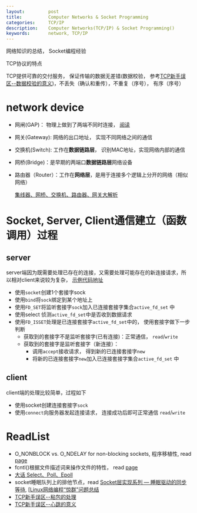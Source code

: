 ```yaml
---
layout:     	post
title:      	Computer Networks & Socket Programming
categories: 	TCP/IP
description:   	Computer Networks(TCP/IP) & Socket Programming()
keywords: 		network, TCP/IP
---
```

网络知识的总结， Socket编程经验

TCP协议的特点

TCP提供可靠的交付服务， 保证传输的数据无差错(数据校验， 参考[TCP新手误区--数据校验的意义](https://blog.csdn.net/bjrxyz/article/details/75194716))，不丢失（确认和重传），不重复（序号）， 有序（序号）

# network device

- 网闸(GAP)： 物理上做到了两端不同时连接， [阅读](http://expert.51cto.com/art/200804/71720.htm)
- 网关(Gateway):  网络的出口地址， 实现不同网络之间的通信
- 交换机(Switch): 工作在**数据链路层**， 识别MAC地址，实现网络内部的通信
- 网桥(Bridge)：是早期的两端口**数据链路层**网络设备
- 路由器（Router）：工作在**网络层**，是用于连接多个逻辑上分开的网络（相似网络）

  [集线器、网桥、交换机、路由器、网关大解析](https://www.tianmaying.com/tutorial/NetWorkInstrument)

# Socket, Server, Client通信建立（函数调用）过程

## server

​	server端因为既需要处理已存在的连接，又需要处理可能存在的新连接请求，所以相对client来说较为复杂， [示例代码地址](https://www.gnu.org/software/libc/manual/html_node/Server-Example.html)

- 使用`socket`创建1个套接字sock
- 使用`bind`将`sock`绑定到某个地址上
- 使用`FD_SET`将监听套接字`sock`加入已连接套接字集合`active_fd_set` 中
- 使用select 侦测`active_fd_set`中是否收到数据请求
- 使用`FD_ISSET`处理是已连接套接字`active_fd_set`中的， 使用套接字做下一步判断
  - 获取到的套接字不是监听套接字(已有连接)：正常通信， `read`/`write`
  - 获取到的套接字是监听套接字（新连接）： 
    - 调用`accept`接收请求， 得到新的已连接套接字`new`
    - 将新的已连接套接字`new`加入已连接套接字集合`active_fd_set` 中

## client

client端的处理比较简单，过程如下

- 使用socket创建连接套接字`sock`
- 使用`connect`向服务器发起连接请求， 连接成功后即可正常通信 `read`/`write`



# ReadList

- O_NONBLOCK vs. O_NDELAY for non-blocking sockets, 程序移植性, read [page](https://mail.python.org/pipermail/python-list/1999-May/013687.html)
- fcntl()根据文件描述词来操作文件的特性， read [page](https://www.cnblogs.com/lonelycatcher/archive/2011/12/22/2297349.html)
- [大话 Select、Poll、Epoll](https://cloud.tencent.com/developer/article/1005481)
- socket睡眠队列上的排他节点，read [Socket层实现系列 — 睡眠驱动的同步等待](https://blog.csdn.net/zhangskd/article/details/45770323), [[Linux网络编程“惊群”问题总结](https://www.cnblogs.com/Anker/p/7071849.html)
- [TCP新手误区--粘包的处理](https://blog.csdn.net/bjrxyz/article/details/73351248)
- [TCP新手误区--心跳的意义](https://blog.csdn.net/bjrxyz/article/details/71076442)


